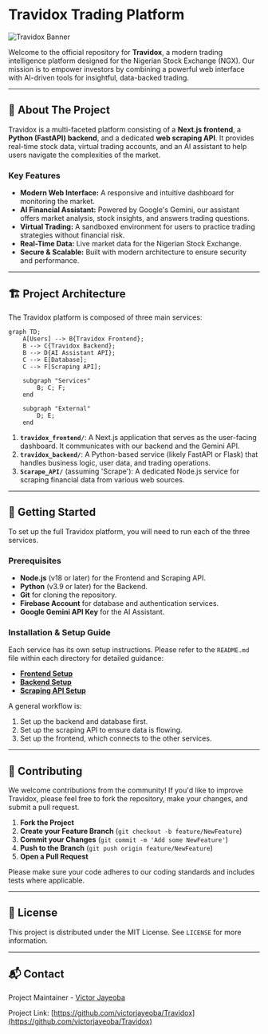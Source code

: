 # Travidox Trading Platform

![Travidox Banner](https://i.imgur.com/your-banner-image.png) <!-- It's recommended to add a banner image -->

Welcome to the official repository for **Travidox**, a modern trading intelligence platform designed for the Nigerian Stock Exchange (NGX). Our mission is to empower investors by combining a powerful web interface with AI-driven tools for insightful, data-backed trading.

---

## 📜 About The Project

Travidox is a multi-faceted platform consisting of a **Next.js frontend**, a **Python (FastAPI) backend**, and a dedicated **web scraping API**. It provides real-time stock data, virtual trading accounts, and an AI assistant to help users navigate the complexities of the market.

### Key Features

*   **Modern Web Interface:** A responsive and intuitive dashboard for monitoring the market.
*   **AI Financial Assistant:** Powered by Google's Gemini, our assistant offers market analysis, stock insights, and answers trading questions.
*   **Virtual Trading:** A sandboxed environment for users to practice trading strategies without financial risk.
*   **Real-Time Data:** Live market data for the Nigerian Stock Exchange.
*   **Secure & Scalable:** Built with modern architecture to ensure security and performance.

---

## 🏗️ Project Architecture

The Travidox platform is composed of three main services:

```mermaid
graph TD;
    A[Users] --> B{Travidox Frontend};
    B --> C{Travidox Backend};
    B --> D{AI Assistant API};
    C --> E[Database];
    C --> F[Scraping API];

    subgraph "Services"
        B; C; F;
    end

    subgraph "External"
        D; E;
    end
```

1.  **`travidox_frontend/`**: A Next.js application that serves as the user-facing dashboard. It communicates with our backend and the Gemini API.
2.  **`travidox_backend/`**: A Python-based service (likely FastAPI or Flask) that handles business logic, user data, and trading operations.
3.  **`Scarape_API/`** (assuming 'Scrape'): A dedicated Node.js service for scraping financial data from various web sources.

---

## 🚀 Getting Started

To set up the full Travidox platform, you will need to run each of the three services.

### Prerequisites

*   **Node.js** (v18 or later) for the Frontend and Scraping API.
*   **Python** (v3.9 or later) for the Backend.
*   **Git** for cloning the repository.
*   **Firebase Account** for database and authentication services.
*   **Google Gemini API Key** for the AI Assistant.

### Installation & Setup Guide

Each service has its own setup instructions. Please refer to the `README.md` file within each directory for detailed guidance:

*   **[Frontend Setup](./travidox_frontend/README.md)**
*   **[Backend Setup](./travidox_backend/README.md)**
*   **[Scraping API Setup](./Scarape_API/README.md)**

A general workflow is:
1.  Set up the backend and database first.
2.  Set up the scraping API to ensure data is flowing.
3.  Set up the frontend, which connects to the other services.

---

## 🤝 Contributing

We welcome contributions from the community! If you'd like to improve Travidox, please feel free to fork the repository, make your changes, and submit a pull request.

1.  **Fork the Project**
2.  **Create your Feature Branch** (`git checkout -b feature/NewFeature`)
3.  **Commit your Changes** (`git commit -m 'Add some NewFeature'`)
4.  **Push to the Branch** (`git push origin feature/NewFeature`)
5.  **Open a Pull Request**

Please make sure your code adheres to our coding standards and includes tests where applicable.

---

## 📄 License

This project is distributed under the MIT License. See `LICENSE` for more information.

---

## 📬 Contact

Project Maintainer - [Victor Jayeoba](https://github.com/victorjayeoba)

Project Link: [https://github.com/victorjayeoba/Travidox](https://github.com/victorjayeoba/Travidox)

